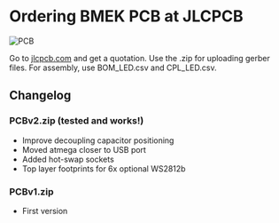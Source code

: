 # Ordering BMEK PCB at JLCPCB

![PCB](https://i.imgur.com/Gihmnn3.png)

Go to [jlcpcb.com](https://jlcpcb.com) and get a quotation. Use the .zip for uploading gerber files. For assembly, use BOM_LED.csv and CPL_LED.csv.

## Changelog

### PCBv2.zip (tested and works!)
- Improve decoupling capacitor positioning
- Moved atmega closer to USB port
- Added hot-swap sockets
- Top layer footprints for 6x optional WS2812b 

### PCBv1.zip
- First version
